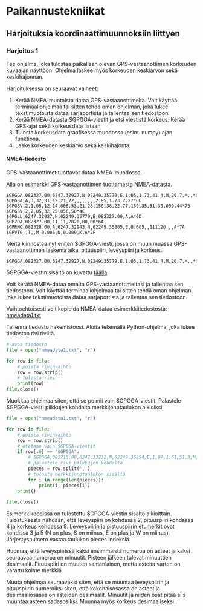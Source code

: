 # Paikannustekniikat

## Harjoituksia koordinaattimuunnoksiin liittyen

### Harjoitus 1

Tee ohjelma, joka tulostaa paikallaan olevan GPS-vastaanottimen korkeuden kuvaajan näyttöön. Ohjelma laskee myös korkeuden keskiarvon sekä keskihajonnan.

Harjoituksessa on seuraavat vaiheet:
1. Kerää NMEA-muotoista dataa GPS-vastaanottimelta. Voit käyttää terminaaliohjelmaa tai sitten tehdä oman ohjelman, joka lukee tekstimuotoista dataa sarjaportista ja tallentaa sen tiedostoon.
2. Kerää NMEA-datasta $GPGGA-viestit ja etsi viestistä korkeus. Kerää GPS-ajat sekä korkeusdata listaan
3. Tulosta korkeusdata graafisessa muodossa (esim. numpy) ajan funktiona.
4. Laske korkeuden keskiarvo sekä keskihajonta.

#### NMEA-tiedosto

GPS-vastaanottimet tuottavat dataa NMEA-muodossa. 

Alla on esimerkki GPS-vastaanottimen tuottamasta NMEA-datasta.

```
$GPGGA,082327.00,6247.32927,N,02249.35779,E,1,05,1.73,41.4,M,20.7,M,,*6C
$GPGSA,A,3,32,31,12,21,22,,,,,,,,2.85,1.73,2.27*0C
$GPGSV,2,1,05,12,14,008,53,21,28,158,38,22,77,159,35,31,30,099,44*73
$GPGSV,2,2,05,32,25,056,50*4C
$GPGLL,6247.32927,N,02249.35779,E,082327.00,A,A*6D
$GPZDA,082327.00,11,11,2020,00,00*6A
$GPRMC,082328.00,A,6247.32943,N,02249.35805,E,0.005,,111120,,,A*7A
$GPVTG,,T,,M,0.005,N,0.009,K,A*2F
```
Meitä kiinnostaa nyt eniten $GPGGA-viesti, jossa on muun muassa GPS-vastaanottimen laskema aika, pituuspiiri, leveyspiiri ja korkeus.
```
$GPGGA,082327.00,6247.32927,N,02249.35779,E,1,05,1.73,41.4,M,20.7,M,,*6C
```
$GPGGA-viestin sisältö on kuvattu [täällä](https://www.trimble.com/OEM_ReceiverHelp/V4.44/en/NMEA-0183messages_GGA.html)

Voit kerätä NMEA-dataa omalta GPS-vastaanottimeltasi ja tallentaa sen tiedostoon. Voit käyttää terminaaliohjelmaa tai sitten tehdä oman ohjelman, joka lukee tekstimuotoista dataa sarjaportista ja tallentaa sen tiedostoon.

Vaihtoehtoisesti voit kopioida NMEA-dataa esimerkkitiedostosta:
[nmeadata1.txt](/examples/nmeadata1.txt).

Tallenna tiedosto hakemistoosi. Aloita tekemällä Python-ohjelma, joka lukee tiedoston rivi riviltä.

```python
# avaa tiedosto
file = open("nmeadata1.txt", "r")

for row in file:
    # poista rivinvaihto
    row = row.strip()
    # tulosta rivi
    print(row)
file.close()
```
Muokkaa ohjelmaa siten, että se poimii vain $GPGGA-viestit. Palastele $GPGGA-viesti pilkkujen kohdalta merkkijonotaulukon alkioiksi.

```python
file = open("nmeadata1.txt", "r")

for row in file:
    # poista rivinvaihto
    row = row.strip()
    # otetaan vain $GPGGA-viestit
    if row[:6] == "$GPGGA":
        # $GPGGA,082715.00,6247.33232,N,02249.35854,E,1,07,1.61,51.3,M,20.7,M,,*60
        # palastele rivi pilkkujen kohdalta
        pieces = row.split(',')
        # tulosta merkkijonotaulukon sisältö
        for i in range(len(pieces)):
            print(i, pieces[i])
    print()

file.close()
```
Esimerkkikoodissa on tulostettu $GPGGA-viestin sisältö alkioittain. Tulostuksesta nähdään, että leveyspiiri on kohdassa 2, pituuspiiri kohdassa 4 ja korkeus kohdassa 9. Leveyspiirin ja pistuuspiirin etumerkit ovat kohdissa 3 ja 5 (N on plus, S on miinus, E on plus ja W on miinus). Järjestysnumero vastaa taulukon pieces indeksiä. 

Huomaa, että leveyspiirissä kaksi ensimmäistä numeroa on asteet ja kaksi seuraavaa numeroa on minuutit. Pisteen jälkeen tulevat minuuttien desimaalit. Pituuspiiri on muuten samanlainen, mutta asteita varten on varattu kolme merkkiä.

Muuta ohjelmaa seuraavaksi siten, että se muuntaa leveyspiirin ja pituuspiirin numeroiksi siten, että kokonaisosassa on asteet ja desimaaliosassa on asteiden desimaalit. Minuutit ja niiden osat pitää siis muuntaa asteen sadasosiksi. Muunna myös korkeus desimaaliseksi.
